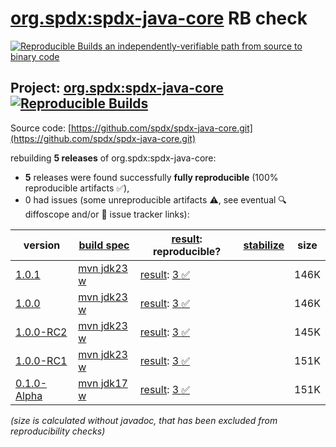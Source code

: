 [org.spdx:spdx-java-core](https://central.sonatype.com/artifact/org.spdx/spdx-java-core/versions) RB check
=======

[![Reproducible Builds](https://reproducible-builds.org/images/logos/rb.svg) an independently-verifiable path from source to binary code](https://reproducible-builds.org/)

## Project: [org.spdx:spdx-java-core](https://central.sonatype.com/artifact/org.spdx/spdx-java-core/versions) [![Reproducible Builds](https://img.shields.io/endpoint?url=https://raw.githubusercontent.com/jvm-repo-rebuild/reproducible-central/master/content/org/spdx/spdx-java-core/badge.json)](https://github.com/jvm-repo-rebuild/reproducible-central/blob/master/content/org/spdx/spdx-java-core/README.md)

Source code: [https://github.com/spdx/spdx-java-core.git](https://github.com/spdx/spdx-java-core.git)

rebuilding **5 releases** of org.spdx:spdx-java-core:
- **5** releases were found successfully **fully reproducible** (100% reproducible artifacts :white_check_mark:),
- 0 had issues (some unreproducible artifacts :warning:, see eventual :mag: diffoscope and/or :memo: issue tracker links):

| version | [build spec](/BUILDSPEC.md) | [result](https://reproducible-builds.org/docs/jvm/): reproducible? | [stabilize](https://github.com/google/oss-rebuild/blob/main/cmd/stabilize/README.md) | size |
| -- | --------- | ------ | ------ | -- |
| [1.0.1](https://central.sonatype.com/artifact/org.spdx/spdx-java-core/1.0.1/pom) | [mvn jdk23 w](spdx-java-core-1.0.1.buildspec) | [result](spdx-java-core-1.0.1.buildinfo): [3 :white_check_mark: ](spdx-java-core-1.0.1.buildcompare) | | 146K |
| [1.0.0](https://central.sonatype.com/artifact/org.spdx/spdx-java-core/1.0.0/pom) | [mvn jdk23 w](spdx-java-core-1.0.0.buildspec) | [result](spdx-java-core-1.0.0.buildinfo): [3 :white_check_mark: ](spdx-java-core-1.0.0.buildcompare) | | 146K |
| [1.0.0-RC2](https://central.sonatype.com/artifact/org.spdx/spdx-java-core/1.0.0-RC2/pom) | [mvn jdk23 w](spdx-java-core-1.0.0-RC2.buildspec) | [result](spdx-java-core-1.0.0-RC2.buildinfo): [3 :white_check_mark: ](spdx-java-core-1.0.0-RC2.buildcompare) | | 145K |
| [1.0.0-RC1](https://central.sonatype.com/artifact/org.spdx/spdx-java-core/1.0.0-RC1/pom) | [mvn jdk23 w](spdx-java-core-1.0.0-RC1.buildspec) | [result](spdx-java-core-1.0.0-RC1.buildinfo): [3 :white_check_mark: ](spdx-java-core-1.0.0-RC1.buildcompare) | | 151K |
| [0.1.0-Alpha](https://central.sonatype.com/artifact/org.spdx/spdx-java-core/0.1.0-Alpha/pom) | [mvn jdk17 w](spdx-java-core-0.1.0-Alpha.buildspec) | [result](spdx-java-core-0.1.0-Alpha.buildinfo): [3 :white_check_mark: ](spdx-java-core-0.1.0-Alpha.buildcompare) | | 151K |

<i>(size is calculated without javadoc, that has been excluded from reproducibility checks)</i>
